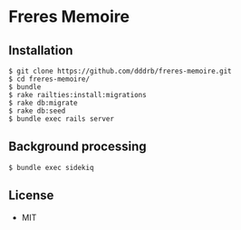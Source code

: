 # Freres Memoire

## Installation

```
$ git clone https://github.com/dddrb/freres-memoire.git
$ cd freres-memoire/
$ bundle
$ rake railties:install:migrations
$ rake db:migrate
$ rake db:seed
$ bundle exec rails server
```

## Background processing

```
$ bundle exec sidekiq
```

## License

* MIT
